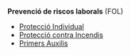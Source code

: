 **Prevenció de riscos laborals** (FOL)

 - [Protecció Individual](https://github.com/isa6996/portfoli/blob/main/portfoli/moduls/Curs%201/fol/PROTECCI%C3%93%20INDIVIDUAL.png)
 - [Protecció contra Incendis](https://github.com/isa6996/portfoli/blob/main/portfoli/moduls/Curs%201/fol/Proteccio%20Incendis.png) 
 - [Primers Auxilis](https://github.com/isa6996/portfoli/blob/main/portfoli/moduls/Curs%201/fol/primers%20auxilis.png)
